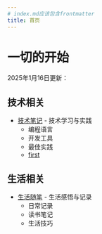 ```yaml
---
# index.md应该包含frontmatter
title: 首页
---
```

# 一切的开始

2025年1月16日更新：


## 技术相关
- [技术笔记](/public/categories/tech/) - 技术学习与实践
  - 编程语言
  - 开发工具
  - 最佳实践
  - [first](categories/life/first.md)
## 生活相关
- [生活随笔](/public/categories/life/) - 生活感悟与记录
  - 日常记录
  - 读书笔记
  - 生活技巧
